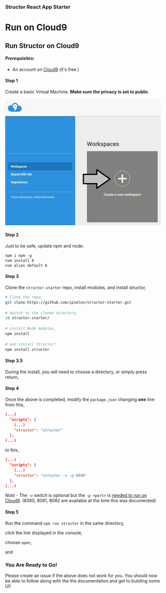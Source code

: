### Structor React App Starter

# Run on Cloud9

## Run Structor on Cloud9

#### *Prerequisites:*
* An account on [Cloud9](https://c9.io/) (it's free.)

#### Step 1

Create a basic Virtual Machine. **Make sure the privacy is set to public**.

![alt text][logo]

[logo]: ./docs/img/step1.jpg

#### Step 2

Just to be safe, update npm and node:

```
npm i npm -g
nvm install 6
nvm alias default 6
```

#### Step 3

Clone the ```structor-starter``` repo, install modules, and install structor,

```bash
# Clone the repo,
git clone https://github.com/ipselon/structor-starter.git

# dwitch to the cloned directory,
cd structor-starter/

# install Node modules,
npm install

# and install Structor!
npm install structor
```

#### Step 3.5

During the install, you will need to choose a directory, or simply press return,

#### Step 4

Once the above is completed, modify the ```package.json``` changing **one** line from this,

```json
(...)
  "scripts": {
    (...)
    "structor": "structor"
  },
(...)
```
to this,

```json
(...)
  "scripts": {
    (...)
    "structor": "structor -v -p 8080"
  },
(...)
```
*Note* - The ```-v``` switch is optional but the ```-p <port>``` is [needed to run on Cloud9](https://docs.c9.io/docs/multiple-ports). (8080, 8081, 8082 are available at the time this was documented) 

#### Step 5

Run the command ```npm run structor``` in the same directory,

click the link displayed in the console,

choose ```open```,

and

### You Are Ready to Go!

Please create an issue if the above does not work for you. You should now be able to follow along with the the documentation and get to building some UI!